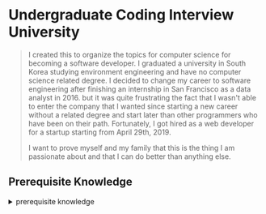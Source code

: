 # Undergraduate Coding Interview University

> I created this to organize the topics for computer science for becoming a software developer. I graduated a university in South Korea studying environment engineering and have no computer science related degree. I decided to change my career to software engineering after finishing an internship in San Francisco as a data analyst in 2016. but it was quite frustrating the fact that I wasn't able to enter the company that I wanted since starting a new career without a related degree and start later than other programmers who have been on their path. Fortunately, I got hired as a web developer for a startup starting from April 29th, 2019.
> 
> I want to prove myself and my family that this is the thing I am passionate about and that I can do better than anything else.

## Prerequisite Knowledge

<details>
<summary> prerequisite knowledge </summary> . 

**How computers process programs**

<details>
- [] <summary>How CPU executes program</summary>
  [How CPU executes program (video)](https://www.youtube.com/watch?v=XM4lGflQFvA)
  
  
</details>




</details>
